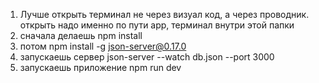 1. Лучше открыть терминал не через визуал код, а через проводник. открыть надо именно по пути app, терминал внутри этой папки
2. сначала делаешь npm install
3. потом npm install -g json-server@0.17.0
4. запускаешь сервер json-server --watch db.json --port 3000
5. запускаешь приложение npm run dev
